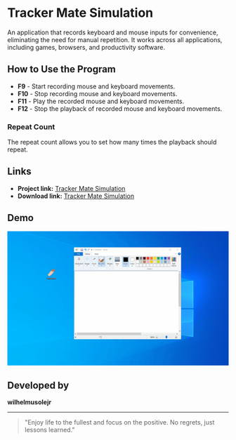 # Tracker Mate Simulation

An application that records keyboard and mouse inputs for convenience, eliminating the need for manual repetition. It works across all applications, including games, browsers, and productivity software.

## How to Use the Program

- **F9** - Start recording mouse and keyboard movements.
- **F10** - Stop recording mouse and keyboard movements.
- **F11** - Play the recorded mouse and keyboard movements.
- **F12** - Stop the playback of recorded mouse and keyboard movements.

### Repeat Count
The repeat count allows you to set how many times the playback should repeat.

## Links

- **Project link:** [Tracker Mate Simulation](http://wilhelmus.vercel.app/project/tracker-mate-simulation?ref=github)
- **Download link:** [Tracker Mate Simulation](https://bit.ly/Tracker-Mate)

## Demo  
![Demo](https://github.com/wilhelmusolejr/Tracker-Mate-Simulation/blob/main/Animation.gif)

## Developed by
**wilhelmusolejr**  

---

> "Enjoy life to the fullest and focus on the positive. No regrets, just lessons learned."
